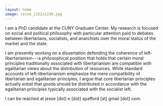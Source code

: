 ```yaml
---
layout: home
image: jesse_1152x1239.jpg
---
```


I am a PhD candidate at the CUNY Graduate Center. My research is focused on social and political philosophy with particular attention paid to debates between libertarians, socialists, and anarchists over the moral status of the market and the state.

I am presently working on a dissertation defending the coherence of left-libertarianism---a philosophical position that holds that certain moral principles traditionally associated with libertarianism are compatible with egalitarian views about the distribution of resources. While standard accounts of left-libertarianism emphasize the mere compatibility of libertarian and egalitarian principles, I argue that core libertarian principles actually _entail_ that goods should be distributed in accordance with the egalitarian principles typically associated with the socialist left.

I can be reached at jesse [dot] e [dot] spafford [at] gmail [dot] com.
